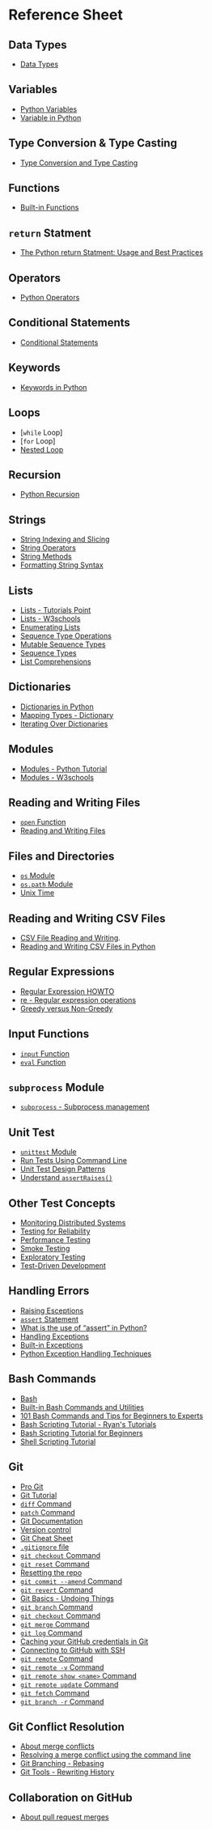 # Reference Sheet

## Data Types

- [Data Types]

[Data Types]: https://www.w3schools.com/python/python_datatypes.asp

## Variables

- [Python Variables]
- [Variable in Python]

[Python Variables]: https://www.w3schools.com/python/python_variables.asp
[Variable in Python]: https://realpython.com/python-variables/

## Type Conversion & Type Casting

- [Type Conversion and Type Casting]

[Type Conversion and Type Casting]: https://www.programiz.com/python-programming/type-conversion-and-casting

## Functions

- [Built-in Functions]

[Built-in Functions]: https://docs.python.org/3/library/functions.html

## `return` Statment

- [The Python return Statment: Usage and Best Practices]

[The Python return Statment: Usage and Best Practices]: https://realpython.com/python-return-statement/
## Operators

- [Python Operators]

[Python Operators]: https://www.w3schools.com/python/python_operators.asp

## Conditional Statements

- [Conditional Statements]

[Conditional Statements]: https://realpython.com/python-conditional-statements/

## Keywords

- [Keywords in Python]

[Keywords in Python]: https://www.programiz.com/python-programming/keyword-list

## Loops

- [`while` Loop]
- [`for` Loop]
- [Nested Loop]

[`while Loop`]: https://realpython.com/python-while-loop/
[``for Loop]: https://wiki.python.org/moin/ForLoop
[Nested Loop]: https://www.tutorialspoint.com/python/python_nested_loops.htm
## Recursion

- [Python Recursion]

[Python Recursion]: https://www.programiz.com/python-programming/recursion

## Strings

- [String Indexing and Slicing]
- [String Operators]
- [String Methods]
- [Formatting String Syntax]

[String Indexing and Slicing]: https://www.digitalocean.com/community/tutorials/how-to-index-and-slice-strings-in-python-3
[String Operators]: https://www.python-ds.com/python-3-string-operators
[String Methods]: https://docs.python.org/3/library/stdtypes.html#string-methods
[Formatting String Syntax]: https://docs.python.org/3/library/string.html#formatstrings

## Lists

- [Lists - Tutorials Point]
- [Lists - W3schools]
- [Enumerating Lists]
- [Sequence Type Operations]
- [Mutable Sequence Types]
- [Sequence Types]
- [List Comprehensions]

[Lists - Tutorials Point]: https://www.tutorialspoint.com/python/python_lists.htm
[Lists - W3schools]: https://www.w3schools.com/python/python_lists.asp
[Enumerating Lists]: https://www.programiz.com/python-programming/methods/built-in/enumerate
[Sequence Type Operations]: https://docs.python.org/3/library/stdtypes.html#sequence-types-list-tuple-range
[Mutable Sequence Types]: https://docs.python.org/3/library/stdtypes.html#mutable-sequence-types
[Sequence Types]: https://docs.python.org/3/library/stdtypes.html#lists
[List Comprehensions]: https://www.w3schools.com/python/python_lists_comprehension.asp
## Dictionaries

- [Dictionaries in Python]
- [Mapping Types - Dictionary]
- [Iterating Over Dictionaries]

[Dictionaries in Python]: https://realpython.com/python-dicts/
[Mapping Types - Dictionary]: https://docs.python.org/3/library/stdtypes.html#mapping-types-dict
[Iterating Over Dictionaries]: https://realpython.com/iterate-through-dictionary-python/

## Modules

- [Modules - Python Tutorial]
- [Modules - W3schools]

[Modules - Python Tutorial]: https://docs.python.org/3/tutorial/modules.html
[Modules - W3schools]: https://www.w3schools.com/python/python_modules.asp

## Reading and Writing Files

- [`open` Function]
- [Reading and Writing Files]

[`open` Function]: https://docs.python.org/3/library/functions.html#open
[Reading and Writing Files]: https://docs.python.org/3/tutorial/inputoutput.html#tut-files

## Files and Directories

- [`os` Module]
- [`os.path` Module]
- [Unix Time]

[`os` Module]: https://docs.python.org/3/library/os.html
[`os.path` Module]: https://docs.python.org/3/library/os.path.html
[Unix Time]: https://en.wikipedia.org/wiki/Unix_time

## Reading and Writing CSV Files
- [CSV File Reading and Writing].
- [Reading and Writing CSV Files in Python]

[CSV File Reading and Writing]: https://docs.python.org/3/library/csv.html
[Reading and Writing CSV Files in Python]: https://realpython.com/python-csv/

## Regular Expressions

- [Regular Expression HOWTO]
- [re - Regular expression operations]
- [Greedy versus Non-Greedy]

[Regular Expression HOWTO]: https://docs.python.org/3/howto/regex.html
[re - Regular expression operations]: https://docs.python.org/3/library/re.html
[Greedy versus Non-Greedy]:https://docs.python.org/3/howto/regex.html#greedy-versus-non-greedy

## Input Functions

- [`input` Function]
- [`eval` Function]

[`input` Function]: https://docs.python.org/3/library/functions.html#input
[`eval` Function]: https://docs.python.org/3/library/functions.html#eval

## `subprocess` Module

 - [`subprocess` - Subprocess management]

[`subprocess` - Subprocess management]: https://docs.python.org/3/library/subprocess.html

 ## Unit Test

 - [`unittest` Module]
 - [Run Tests Using Command Line]
 - [Unit Test Design Patterns]
 - [Understand `assertRaises()`]

[`unittest` Module]: https://docs.python.org/3/library/unittest.html
[Run Tests Using Command Line]: https://docs.python.org/3/library/unittest.html#command-line-interface
[Unit Test Design Patterns]: https://docs.python.org/3/library/unittest.html#organizing-test-code
[Understand `assertRaises()`]: https://docs.python.org/3/library/unittest.html#unittest.TestCase.assertRaises
## Other Test Concepts

- [Monitoring Distributed Systems]
- [Testing for Reliability]
- [Performance Testing]
- [Smoke Testing]
- [Exploratory Testing]
- [Test-Driven Development]

[Monitoring Distributed Systems]: https://sre.google/sre-book/monitoring-distributed-systems/
[Testing for Reliability]: https://sre.google/sre-book/testing-reliability/
[Performance Testing]: https://testing.googleblog.com/2007/10/performance-testing.html
[Smoke Testing]: https://www.guru99.com/smoke-testing.html
[Exploratory Testing]: https://www.guru99.com/exploratory-testing.html
[Test-Driven Development]: https://testing.googleblog.com/2008/09/test-first-is-fun_08.html

## Handling Errors

- [Raising Esceptions]
- [`assert` Statement]
- [What is the use of “assert” in Python?]
- [Handling Exceptions]
- [Built-in Exceptions]
- [Python Exception Handling Techniques]

[Raising Esceptions]: https://docs.python.org/3/tutorial/errors.html#raising-exceptions
[`assert` Statement]: https://docs.python.org/2/reference/simple_stmts.html#the-assert-statement
[What is the use of “assert” in Python?]: https://stackoverflow.com/questions/5142418/what-is-the-use-of-assert-in-python
[Handling Exceptions]: https://docs.python.org/2/tutorial/errors.html#handling-exceptions
[Built-in Exceptions]: https://docs.python.org/3/library/exceptions.html#bltin-exceptions
[Python Exception Handling Techniques]: https://doughellmann.com/blog/2009/06/19/python-exception-handling-techniques/

## Bash Commands

- [Bash]
- [Built-in Bash Commands and Utilities]
- [101 Bash Commands and Tips for Beginners to Experts]
- [Bash Scripting Tutorial - Ryan's Tutorials]
- [Bash Scripting Tutorial for Beginners]
- [Shell Scripting Tutorial]

[Bash]: https://www.gnu.org/software/bash/manual/
[Built-in Bash Commands and Utilities]: https://ss64.com/bash/
[101 Bash Commands and Tips for Beginners to Experts]: https://dev.to/awwsmm/101-bash-commands-and-tips-for-beginners-to-experts-30je
[Bash Scripting Tutorial - Ryan's Tutorials]: https://ryanstutorials.net/bash-scripting-tutorial/
[Bash Scripting Tutorial for Beginners]: https://linuxconfig.org/bash-scripting-tutorial-for-beginners
[Shell Scripting Tutorial]: https://www.shellscript.sh/

## Git

- [Pro Git]
- [Git Tutorial]
- [`diff` Command]
- [`patch` Command]
- [Git Documentation]
- [Version control]
- [Git Cheat Sheet]
- [`.gitignore` file]
- [`git checkout` Command]
- [`git reset` Command]
- [Resetting the repo]
- [`git commit --amend` Command]
- [`git revert` Command]
- [Git Basics - Undoing Things]
- [`git branch` Command]
- [`git checkout` Command]
- [`git merge` Command]
- [`git log` Command]
- [Caching your GitHub credentials in Git]
- [Connecting to GitHub with SSH]
- [`git remote` Command]
- [`git remote -v` Command]
- [`git remote show <name>` Command]
- [`git remote update` Command]
- [`git fetch` Command]
- [`git branch -r` Command]

[Pro Git]: https://git-scm.com/book/en/v2
[Git Tutorial]: https://git-scm.com/docs/gittutorial
[`diff` Command]: https://man7.org/linux/man-pages/man1/diff.1.html
[`patch` Command]: https://man7.org/linux/man-pages/man1/patch.1.html
[Git Documentation]: https://git-scm.com/doc
[Version Control]: https://en.wikipedia.org/wiki/Version_control
[Git Cheat Sheet]: https://training.github.com/downloads/github-git-cheat-sheet.pdf
[`.gitignore` file]: https://git-scm.com/docs/gitignore
[`git checkout` Command]: https://git-scm.com/docs/git-checkout
[`git reset` Command]: https://git-scm.com/docs/git-reset#_examples
[Resetting the repo]: https://jwiegley.github.io/git-from-the-bottom-up/3-Reset/4-doing-a-hard-reset.html
[`git commit --amend` Command]: https://git-scm.com/docs/git-commit#Documentation/git-commit.txt---amend
[`git revert` Command]: https://git-scm.com/docs/git-revert
[Git Basics - Undoing Things]: https://git-scm.com/book/en/v2/Git-Basics-Undoing-Things
[`git branch` Command]: https://git-scm.com/docs/git-branch#Documentation/git-branch.txt--D
[`git checkout` Command]: https://git-scm.com/docs/git-checkout
[`git merge` Command]: https://git-scm.com/docs/git-merge
[`git log` Command]: https://git-scm.com/docs/git-log
[Caching your GitHub credentials in Git]: https://docs.github.com/en/free-pro-team@latest/github/using-git/caching-your-github-credentials-in-git
[Connecting to GitHub with SSH]: https://docs.github.com/en/free-pro-team@latest/github/authenticating-to-github/connecting-to-github-with-ssh
[`git remote` Command]: https://git-scm.com/docs/g
[`git remote -v` Command]: https://git-scm.com/docs/git-remote#Documentation/git-remote.txt--v
[`git remote show <name>` Command]: https://git-scm.com/docs/git-remote#Documentation/git-remote.txt-emshowem
[`git remote update` Command]: https://git-scm.com/docs/git-remote#Documentation/git-remote.txt-emupdateem
[`git fetch` Command]: https://git-scm.com/docs/git-fetch
[`git branch -r` Command]: https://git-scm.com/docs/git-branch#Documentation/git-branch.txt--r

## Git Conflict Resolution

- [About merge conflicts]
- [Resolving a merge conflict using the command line]
- [Git Branching - Rebasing]
- [Git Tools - Rewriting History]

[About merge conflicts]: https://docs.github.com/en/free-pro-team@latest/github/collaborating-with-issues-and-pull-requests/about-merge-conflicts
[Resolving a merge conflict using the command line]: https://docs.github.com/en/free-pro-team@latest/github/collaborating-with-issues-and-pull-requests/resolving-a-merge-conflict-using-the-command-line
[Git Branching - Rebasing]: https://git-scm.com/book/en/v2/Git-Branching-Rebasing
[Git Tools - Rewriting History]: https://git-scm.com/book/en/v2/Git-Tools-Rewriting-History

## Collaboration on GitHub

- [ About pull request merges]

[ About pull request merges]: https://docs.github.com/en/free-pro-team@latest/github/collaborating-with-issues-and-pull-requests/about-pull-request-merges
